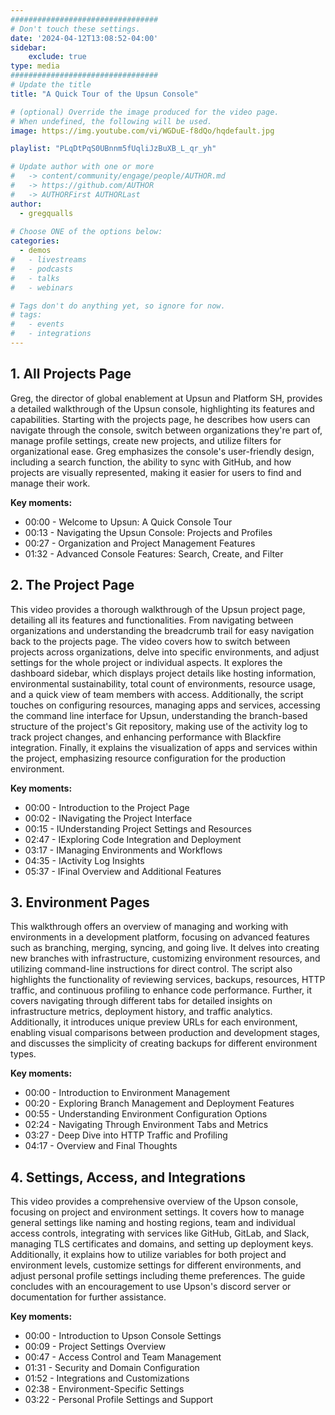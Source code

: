 ```yaml
---
#################################
# Don't touch these settings.
date: '2024-04-12T13:08:52-04:00'
sidebar:
    exclude: true
type: media
#################################
# Update the title
title: "A Quick Tour of the Upsun Console"

# (optional) Override the image produced for the video page.
# When undefined, the following will be used.
image: https://img.youtube.com/vi/WGDuE-f8dQo/hqdefault.jpg

playlist: "PLqDtPqS0UBnnm5fUqliJzBuXB_L_qr_yh"

# Update author with one or more
#   -> content/community/engage/people/AUTHOR.md
#   -> https://github.com/AUTHOR
#   -> AUTHORFirst AUTHORLast
author:
  - gregqualls
  
# Choose ONE of the options below:
categories:
  - demos
#   - livestreams
#   - podcasts
#   - talks
#   - webinars

# Tags don't do anything yet, so ignore for now.
# tags:
#   - events
#   - integrations
---
```


## 1. All Projects Page

Greg, the director of global enablement at Upsun and Platform SH, provides a detailed walkthrough of the Upsun console, highlighting its features and capabilities. Starting with the projects page, he describes how users can navigate through the console, switch between organizations they're part of, manage profile settings, create new projects, and utilize filters for organizational ease. Greg emphasizes the console's user-friendly design, including a search function, the ability to sync with GitHub, and how projects are visually represented, making it easier for users to find and manage their work.

**Key moments:**

- 00:00 - Welcome to Upsun: A Quick Console Tour
- 00:13 - Navigating the Upsun Console: Projects and Profiles
- 00:27 - Organization and Project Management Features
- 01:32 - Advanced Console Features: Search, Create, and Filter

## 2. The Project Page

This video provides a thorough walkthrough of the Upsun project page, detailing all its features and functionalities. From navigating between organizations and understanding the breadcrumb trail for easy navigation back to the projects page. The video covers how to switch between projects across organizations, delve into specific environments, and adjust settings for the whole project or individual aspects. It explores the dashboard sidebar, which displays project details like hosting information, environmental sustainability, total count of environments, resource usage, and a quick view of team members with access. Additionally, the script touches on configuring resources, managing apps and services, accessing the command line interface for Upsun, understanding the branch-based structure of the project's Git repository, making use of the activity log to track project changes, and enhancing performance with Blackfire integration. Finally, it explains the visualization of apps and services within the project, emphasizing resource configuration for the production environment.

**Key moments:**

- 00:00 - Introduction to the Project Page
- 00:02 - INavigating the Project Interface
- 00:15 - IUnderstanding Project Settings and Resources
- 02:47 - IExploring Code Integration and Deployment
- 03:17 - IManaging Environments and Workflows
- 04:35 - IActivity Log Insights
- 05:37 - IFinal Overview and Additional Features

## 3. Environment Pages

This walkthrough offers an overview of managing and working with environments in a development platform, focusing on advanced features such as branching, merging, syncing, and going live. It delves into creating new branches with infrastructure, customizing environment resources, and utilizing command-line instructions for direct control. The script also highlights the functionality of reviewing services, backups, resources, HTTP traffic, and continuous profiling to enhance code performance. Further, it covers navigating through different tabs for detailed insights on infrastructure metrics, deployment history, and traffic analytics. Additionally, it introduces unique preview URLs for each environment, enabling visual comparisons between production and development stages, and discusses the simplicity of creating backups for different environment types.

**Key moments:**

- 00:00 - Introduction to Environment Management
- 00:20 - Exploring Branch Management and Deployment Features
- 00:55 - Understanding Environment Configuration Options
- 02:24 - Navigating Through Environment Tabs and Metrics
- 03:27 - Deep Dive into HTTP Traffic and Profiling
- 04:17 - Overview and Final Thoughts

## 4. Settings, Access, and Integrations

This video provides a comprehensive overview of the Upson console, focusing on project and environment settings. It covers how to manage general settings like naming and hosting regions, team and individual access controls, integrating with services like GitHub, GitLab, and Slack, managing TLS certificates and domains, and setting up deployment keys. Additionally, it explains how to utilize variables for both project and environment levels, customize settings for different environments, and adjust personal profile settings including theme preferences. The guide concludes with an encouragement to use Upson's discord server or documentation for further assistance.

**Key moments:**

- 00:00 - Introduction to Upson Console Settings
- 00:09 - Project Settings Overview
- 00:47 - Access Control and Team Management
- 01:31 - Security and Domain Configuration
- 01:52 - Integrations and Customizations
- 02:38 - Environment-Specific Settings
- 03:22 - Personal Profile Settings and Support
